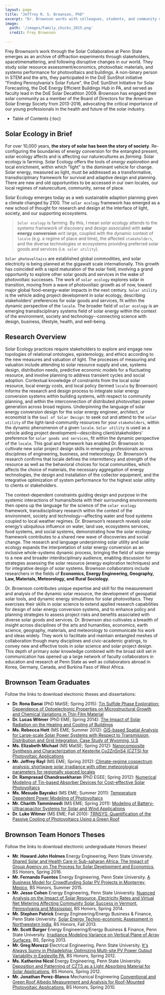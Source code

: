 ```yaml
---
layout: page
title: "Jeffrey R. S. Brownson, PhD"
excerpt: "Dr. Brownson works with colleagues, students, and community members to explore the school of thought in solar energy called Solar Ecology."
image:
  path: '/images/Family_chucks_2015.png'
  credit: Frey Brownson
  
---
```


Frey Brownson’s work through the Solar Collaborative at Penn State emerges as an archive of diffraction experiments through stakeholders, spacetimemattering, and following disruptive changes in our world. They study solar resource assessment/economics, photovoltaic materials, and systems performance for photovoltaics and buildings. A non-binary person in STEM and the arts, they participated in the DoE SunShot initiative "Finding Pennsylvania's Solar Future", the DoE SunShot Initiative for Solar Forecasting, the DoE Energy Efficient Buildings Hub in PA, and served as faculty lead in the DoE Solar Decathlon 2009. Brownson has engaged their solar community as a member of the Board of Directors for the American Solar Energy Society from 2013-2016, advocating the critical importance of our young professionals in the health and future of the solar industry.  

* Table of Contents
{:toc}

## Solar Ecology in Brief

For over 10,000 years, **the story of solar has been the story of society**. Re-configuring the boundaries of energy conversion for the entangled present, solar ecology affects and is affecting our naturecultures as *farming*. Solar ecology is farming. Solar Ecology offers the tools of *energy exploration* and local enrichment, within which "light" is the dominant vehicle for change. Solar energy, measured as light, must be addressed as a transformative, transdisciplinary framework for survival and adaptive design and planning. There are new and old opportunities to be accessed in our own locales, our local regimes of natureculture, community, sense of place. 

Solar Ecology emerges today as a web sustainable adaption planning given a climate changed by 2100. The `solar ecology` framework has emerged as a new school of thought for research and design at the interface of light, society, and our supporting ecosystems.

> `Solar ecology` is farming. By this, I mean *solar ecology* attends to the systems framework of discovery and design associated with **solar energy conversion** writ large, coupled with the dynamic context of `locale` (e.g. a regime of place and time), the affected `stakeholders`, and the diverse technologies or ecosystems providing preferred solar goods and services (i.e. `solar utility`).
 
`Solar photovoltaics` are established global commodities, and solar
electricity is being planned at the gigawatt scale internationally. This growth has coincided with a rapid maturation of the solar field, involving a grand opportunity to explore other solar goods and services in the wake of photovoltaic successes. The work of `solar ecology` explores solar in transition, moving from a wave of photovoltaic growth as of now, toward major global food-energy-water impacts in the next century. `Solar utility` is the vehicle aiding project development in solar ecology, describing stakeholders’ preferences for solar goods and services, fit within the dynamic perspective of the `locale`. The broader field of `solar ecology` is an emerging transdisciplinary systems field of solar energy within the context of the environment, society and technology--connecting science with design, business, lifestyle, health, and well-being. 


<!-- 

## Solar Ecology in the Media

**Focus on Research: Solar ecology explores the challenges in solar energy**
An editorial commentary that I developed to frame `solar ecology` in 2015. This peice preceded our first all-day workshop on "Solar Ecology: Exploring the Grand Challenges in Solar Energy", held on Dec. 4, 2015 at the Earth and Mineral Sciences Energy Institute, University Park, PA.

 <div>
    <iframe src="http://www.centredaily.com/living/article47032905.html" height="415" width="560" allowfullscreen="" frameborder="1">
    </iframe>
</div>

More Info: [www.energy.psu.edu/solarchallenge](http://www.energy.psu.edu/solarchallenge/) 

-->

## Research Overview

Solar Ecology practices require stakeholders to explore and engage new topologies of relational ontologies, epistemology, and ethics according to the new measures and valuation of light. The processes  of measuring and valuation include attending to solar resource supply and use, systems design, distribution needs, predictive economic models for a fluctuating resource, and involve planning to address transient cycles and social adoption. Contextual knowledge of constraints from the local solar resource, local energy costs, and local policy (termed `locale` by Brownson) informs the research and design process to integrate solar energy conversion systems within building systems, with respect to community planning, and within the interconnection of distributed photovoltaic power generation across broad regions. Underpinning the language of solar energy conversion design for the solar energy engineer, architect, or economist is the `Goal of Solar Design`: to seek out and attend to the `solar utility` of the light-land-community resources for your `stakeholders`, within the dynamic phenomenon of a given `locale`. `Solar utility` is used as a vehicle aiding project development—describing client/stakeholders' preference for `solar goods and services`, fit within the dynamic perspective of the `locale`. This goal and framework has enabled Dr. Brownson to cultivate new solar project design skills in emerging professionals across disciplines of engineering, business, and meteorology. Dr. Brownson’s research confirms that locale defines the intermittency and strength of the resource as well as the behavioral choices for local communities, which affects the choice of materials, the necessary aggregation of energy technologies, the design and installation of the collector equipment, and the integrative optimization of system performance for the highest solar utility to clients or stakeholders.

The context-dependent constraints guiding design and purpose in the systemic interactions of humans/biota with their surrounding environments then opens up the language for the science of the `solar ecology` framework, transdisciplinary research within the context of the environment, society and technology—affecting water and food systems coupled to local weather regimes. Dr. Brownson’s research reveals solar energy’s ubiquitous influence on water, land use, ecosystems services, food systems, and social systems, demonstrating how the solar ecology framework contributes to a shared new wave of discoveries and social change. The research and language underpinning solar utility and solar ecology expands the interpretation of solar energy conversion as an inclusive whole-systems dynamic process, bringing the field of solar energy to a new and broader interdisciplinary audience, enabling discussion for strategies assessing the solar resource (energy exploration techniques) and for integrative design of solar systems. Brownson collaborators include researchers in the fields of **Economics, Energy Engineering, Geography, Law, Materials, Meteorology, and Rural Sociology**.

Dr. Brownson contributes unique expertise and skill for the measurement and analysis of the dynamic solar resource, the development of geospatial solar tools, and dynamic energy simulations for solar photovoltaics. They exercises their skills in solar science to extend applied research capabilities for design of solar energy conversion systems, and to enhance policy and planning strategies to assess project risks and benefits associated with diverse solar goods and services. Dr. Brownson also cultivates a breadth of insight across disciplines of the arts and humanities, economics, earth science, geography, materials, and meteorology to communicate his work and ideas widely. They work to facilitate and maintain entangled meshes of collaboration though many disciplines and civic-academic gratings, to convey new and effective tools in solar science and solar project design. This depth of primary solar knowledge combined with the broad skill set in communication has opened up a large network of faculty collaborators in education and research at Penn State as well as collaborators abroad in Korea, Germany, Canada, and Burkina Faso of West Africa.


## Brownson Team Graduates

Follow the links to download electronic theses and dissertations:

* **Dr. Rona Banai** (PhD MatSE; Spring 2015): [Tin Sulfide Phase Exploration: Dependence of Optoelectronic Properties on Microstructural Growth and Chemical Variations in Thin Film Material](https://etda.libraries.psu.edu/catalog/26291)
* **Dr. Lucas Witmer** (PhD EME; Spring 2014): [The Impact of Solar Radiation on the Heating and Cooling of Buildings](https://etda.libraries.psu.edu/paper/22777/)
* **Ms. Rebecca Hott** (MS EME; Summer 2012): [GIS-based Spatial Analysis for Large-scale Solar Power Systems with Respect to Transmission, Distribution and Grid Integration: Case Study of Wyoming, U.S](https://etda.libraries.psu.edu/paper/15513/)
* **Ms. Elizabeth Michael** (MS MatSE; Spring 2012): [Nanocomposite Synthesis and Characterization of Kesterite Cu2ZnSnS4 (CZTS) for Photovoltaic Applications](https://etda.libraries.psu.edu/paper/13171/)
* **Mr. Jeffrey Rayl** (MS EME; Spring 2012): [Climate-regime cospectrum analysis: shortwave solar irradiance with other meteorological parameters for regionally spaced locales](https://etda.libraries.psu.edu/paper/14484/)
* **Dr. Ramprasad Chandrasekharan** (PhD EGEE; Spring 2012): [Numerical Modeling of Tin-based Absorber Devices for Cost-effective Solar Photovoltaics](https://etda.libraries.psu.edu/paper/14473/)
* **Ms. Mesude Bayrakci** (MS EME; Summer 2011): [Temperature Dependent Power Modeling of Photovoltaics](https://etda.libraries.psu.edu/catalog/12328)
* **Mr. Charith Tammineedi** (MS EME; Spring 2011): [Modeling of Battery-Ultracapacitor Systems for Solar and Wind Applications](https://etda.libraries.psu.edu/catalog/11561)
* **Dr. Luke Witmer** (MS EME; Fall 2010): [TRNSYS: Quantification of the Passive Cooling of Photovoltaics Using a Green Roof](https://etda.libraries.psu.edu/catalog/11242)

## Brownson Team Honors Theses

Follow the links to download electronic undergraduate Honors theses!

* **Mr. Howard John Holmes** Energy Engineering, Penn State University. [Shared Solar and Health Care in Sub-saharan Africa: The Impact of Group Agency on The Process for Solar Development and Economics](https://honors.libraries.psu.edu/catalog/29420), BS Honors, Spring 2016.
* **Mr. Fernando Fuentes** Energy Engineering, Penn State University. [A Business Model for Crowdfunding Solar PV Projects in Monterrey, Mexico](https://honors.libraries.psu.edu/catalog/26589), BS Honors, Summer 2015.
* **Mr. Jesse Cohen** Energy Engineering, Penn State University. [Nuanced Analysis on the Impact of Solar Resource, Electricity Rates and Virtual Net Metering Affecting Community Solar Success in Vermont, Pennsylvania and Mississippi](https://honors.libraries.psu.edu/catalog/25453), BS Honors, Spring 2014.
* **Mr. Stephen Patrick** Energy Engineering/Energy Business & Finance, Penn State University. [Solar Energy Techno-economic Assessment in Northwestern India](https://honors.libraries.psu.edu/catalog/21469), BS Honors, Fall 2013.
* **Mr. Scott Burger** Energy Engineering/Energy Business & Finance, Penn State University. [Irradiance Modeling Variance on Vertical Plane of Array Surfaces](https://honors.libraries.psu.edu/catalog/17887), BS, Spring 2013.
* **Mr. Greg Morozzi** Electrical Engineering, Penn State University. [It's Always Sunny in Philadelphia: Optimizing Multi-site PV Power Output Variability in Eagleville PA](https://honors.libraries.psu.edu/catalog/17909), BS Honors, Spring 2012.
* **Ms. Katherine Nicol** Energy Engineering, Penn State University. [Deposition and Patterning of CZTS as a Light Absorbing Material for Solar Applications](https://honors.libraries.psu.edu/catalog/14085), BS Honors, Spring 2012.
* **Mr. Jonathan Perez-Blanco** Mechanical Engineering [Conventional and Green Roof Albedo Measurement and Analysis for Roof-Mounted Photovoltaic Applications](http://honors.libraries.psu.edu/theses/approved/WorldWideIndex/EHT-212/index.html), BS Honors, Spring 2010.

<!--stackedit_data:
eyJoaXN0b3J5IjpbOTgyMDIyOTk2XX0=
-->